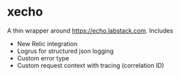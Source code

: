# xecho

A thin wrapper around https://echo.labstack.com. Includes
    
* New Relic integration
* Logrus for structured json logging
* Custom error type
* Custom request context with tracing (correlation ID)
